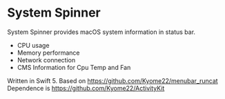 # System Spinner

System Spinner provides macOS system information in status bar.

- CPU usage
- Memory performance
- Network connection
- CMS Information for Cpu Temp and Fan

Written in Swift 5.
Based on https://github.com/Kyome22/menubar_runcat
Dependence is https://github.com/Kyome22/ActivityKit
